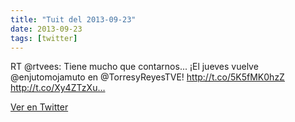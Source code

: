 ```yaml
---
title: "Tuit del 2013-09-23"
date: 2013-09-23
tags: [twitter]
---
```


RT @rtvees: Tiene mucho que contarnos... ¡El jueves vuelve @enjutomojamuto en @TorresyReyesTVE! http://t.co/5K5fMK0hzZ http://t.co/Xy4ZTzXu…



[Ver en Twitter](https://twitter.com/i/web/status/382158751727636480)
